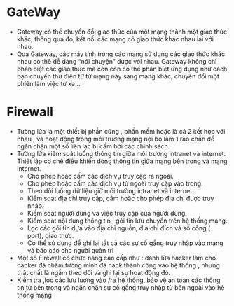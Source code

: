 # GateWay 
* Gateway có thể chuyển đổi giao thức của một mạng thành một giao thức khác, thông qua đó, kết nối các mạng có giao thức khác nhau lại với nhau. 
* Qua Gateway, các máy tính trong các mạng sử dụng các giao thức khác nhau có thể dễ dàng “nói chuyện” được với nhau. Gateway không chỉ phân biệt các giao thức mà còn còn có thể phân biệt ứng dụng như cách bạn chuyển thư điện tử từ mạng này sang mạng khác, chuyển đổi một phiên làm việc từ xa…
# Firewall
* Tường lửa là một thiết bị phần cứng , phần mềm  hoặc là cả 2 kết hợp với nhau , và  hoạt động trong môi trường mạng nội bộ  làm 1 rào chắn  để ngăn chặn  một số liên lạc bị cấm bởi các chính sách.
* Tường lửa kiểm soát luồng thông tin  giữa môi trường intranet và internet. Thiết lập cơ chế điều khiển dòng thông tin  giữa mạng bên trong và mạng internet. 
  - Cho phép hoăc cấm các dịch vụ truy cập ra ngoài. 
  - Cho phép hoặc cấm các dịch vụ từ ngoài truy cập vào trong. 
  - Theo dõi luồng dữ liệu giữ môi trường intranet và internet . 
  - Kiểm soát địa chỉ truy cập, cấm hoăc cho phép địa chỉ được truy nhập. 
  - Kiểm soát người dùng và việc truy cập của người dùng. 
  - Kiềm soát nội dung thông tin , gói tin lưu chuyển trên hệ thống mạng. 
  - Lọc các gói tin dựa vào địa chỉ nguồn, địa chỉ đích và số cổng ( port), giao thức. 
  - Có thể sử dụng để ghi lại tất cả các sự cố gắng truy nhập vào mạng và báo cáo cho người quản tri
* Một số Firewall có chức năng cao cấp như : đánh lừa hacker làm cho hacker đã nhầm tưởng mình đã hack thành công vào hệ thống , nhưng thật chất là ngầm theo dõi và ghi lại sự hoạt động đó.
* Kiểm tra ,lọc các  lưu lượng vào /ra hệ thống, bảo vệ an toàn các thông tin từ bên trong và ngăn chặn sự cố gắng truy nhập từ bên ngoài vào hệ thống mạng
